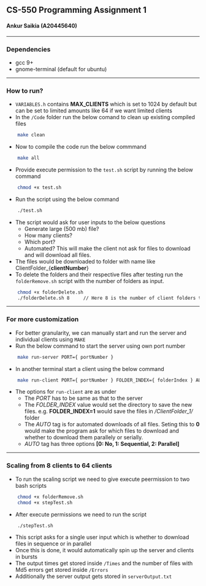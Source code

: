 ## CS-550 Programming Assignment 1

#### Ankur Saikia (A20445640)
----------------------------------------------------------------------------------------------------------------------------------------

### Dependencies
* gcc 9+
* gnome-terminal (default for ubuntu)
----------------------------------------------------------------------------------------------------------------------------------------
### How to run?
* ```VARIABLES.h``` contains **MAX_CLIENTS** which is set to 1024 by default but can be set to limited amounts like 64 if we want limited clients
* In the ```/Code``` folder run the below comand to clean up existing compiled files
```bash
    make clean
```
* Now to compile the code run the below commmand
```bash
    make all
```
* Provide execute permission to the ```test.sh``` script by running the below command
```bash
    chmod +x test.sh
```
* Run the script using the below command
```bash
    ./test.sh
```
* The script would ask for user inputs to the below questions
    * Generate large (500 mb) file?
    * How many clients?
    * Which port?
    * Automated? This will make the client not ask for files to download and will download all files.
* The files would be downloaded to folder with name like ClientFolder_{__clientNumber__}
* To delete the folders and their respective files after testing run the ```folderRemove.sh``` script with the number of folders as input.
```bash
    chmod +x folderDelete.sh
    ./folderDelete.sh 8     // Here 8 is the number of client folders to delete
```
----------------------------------------------------------------------------------------------------------------------------------------
### For more customization
* For better granularity, we can manually start and run the server and individual clients using ```MAKE```
* Run the below command to start the server using own port number
```bash
    make run-server PORT={ portNumber }
```
* In another terminal start a client using the below command
```bash
    make run-client PORT={ portNumber } FOLDER_INDEX={ folderIndex } AUTO={ automated }
```
* The options for ```run-client``` are as under
    * The  *PORT*  has to be same as that to the server
    * The  *FOLDER_INDEX*  value would set the directory to save the new files. e.g. **FOLDER_INDEX=1** would save the files in  */ClientFolder_1/*  folder
    * The  *AUTO*  tag is for automated downloads of all files. Seting this to **0** would make the program ask for which files to download and whether to download them parallely or serially. 
    * *AUTO* tag has three options **[0: No, 1: Sequential, 2: Parallel]**
----------------------------------------------------------------------------------------------------------------------------------------
### Scaling from 8 clients to 64 clients
* To run the scaling script we need to give execute peermission to two bash scripts
```bash
    chmod +x folderRemove.sh
    chmod +x stepTest.sh
```
* After execute permissions we need to run the script
```bash
    ./stepTest.sh
```
* This script asks for a single user input which is whether to download files in sequence or in parallel
* Once this is done, it would automatically spin up the server and clients in bursts
* The output times get stored inside ```/Times``` and the number of files with Md5 errors get stored inside ```/Errors```
* Additionally the server output gets stored in ```serverOutput.txt```